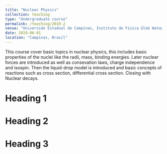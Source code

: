 ```yaml
---
title: "Nuclear Physics"
collection: teaching
type: "Undergraduate course"
permalink: /teaching/2019-2
venue: "Universide Estadual de Campinas, Instituto de Física Gleb Wataghin"
date: 2019-06-01
location: "Campinas, Brasil"
---
```


This course cover basic topics in nuclear physics, this includes basic properties of the nuclei like the radii, mass, binding energies. Later nuclear forces are introduced as well as consevation laws, charge independence and isospin. Then the liquid-drop model is introduced and basic concepts of reactions such as cross section, differential cross section. Closing with Nuclear decays.

Heading 1
======

Heading 2
======

Heading 3
======
